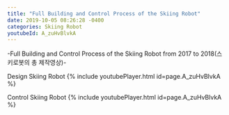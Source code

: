 ```yaml
---
title: "Full Building and Control Process of the Skiing Robot"
date: 2019-10-05 08:26:28 -0400
categories: Skiing Robot
youtubeId: A_zuHvBlvkA
---
```

-Full Building and Control Process of the Skiing Robot from 2017 to 2018(스키로봇의 총 제작영상)-


Design Skiing Robot
{% include youtubePlayer.html id=page.A_zuHvBlvkA %}


Control Skiing Robot
{% include youtubePlayer.html id=page.A_zuHvBlvkA %}


